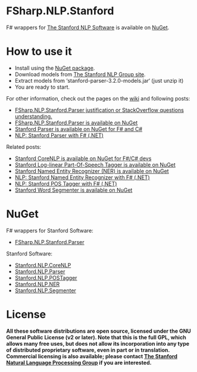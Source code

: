 FSharp.NLP.Stanford
===================

F# wrappers for [The Stanford NLP Software](http://nlp.stanford.edu/software/index.shtml) is available on [NuGet](https://www.nuget.org/packages/FSharp.NLP.Stanford.Parser/).

How to use it
=============

- Install using the [NuGet package](https://nuget.org/packages/FSharp.NLP.Stanford.Parser).  
- Download models from [The Stanford NLP Group site](http://nlp.stanford.edu/software/stanford-parser-full-2013-06-20.zip).
- Extract models from ‘stanford-parser-3.2.0-models.jar‘ (just unzip it)
- You are ready to start.

For other information, check out the pages on the [wiki](https://github.com/sergey-tihon/FSharp.NLP.Stanford/wiki) and following posts:

- [FSharp.NLP.Stanford.Parser justification or StackOverflow questions understanding.](http://sergeytihon.wordpress.com/2013/07/21/fsharp-nlp-stanford-parser-justification-or-stackoverflow-questions-understanding/)
- [FSharp.NLP.Stanford.Parser is available on NuGet](http://sergeytihon.wordpress.com/2013/06/26/fsharp-nlp-stanford-parser-available-on-nuget/)  
- [Stanford Parser is available on NuGet for F# and C#](http://sergeytihon.wordpress.com/2013/07/11/stanford-parser-is-available-on-nuget/)
- [NLP: Stanford Parser with F# (.NET)](http://sergeytihon.wordpress.com/2013/02/05/nlp-stanford-parser-with-f-net/)

Related posts:

- [Stanford CoreNLP is available on NuGet for F#/C# devs](http://sergeytihon.wordpress.com/2013/10/26/stanford-corenlp-is-available-on-nuget-for-fc-devs/)
- [Stanford Log-linear Part-Of-Speech Tagger is available on NuGet](http://sergeytihon.wordpress.com/2013/07/14/stanford-log-linear-part-of-speech-tagger-is-available-on-nuget/)
- [Stanford Named Entity Recognizer (NER) is available on NuGet](http://sergeytihon.wordpress.com/2013/07/12/stanford-named-entity-recognizer-ner-is-available-on-nuget/)
- [NLP: Stanford Named Entity Recognizer with F# (.NET)](http://sergeytihon.wordpress.com/2013/02/16/nlp-stanford-named-entity-recognizer-with-f-net/)
- [NLP: Stanford POS Tagger with F# (.NET)](http://sergeytihon.wordpress.com/2013/02/08/nlp-stanford-pos-tagger-with-f-net/)
- [Stanford Word Segmenter is available on NuGet](http://sergeytihon.wordpress.com/2013/09/09/stanford-word-segmenter-is-available-on-nuget/)

NuGet
=============

F# wrappers for Stanford Software:

- [FSharp.NLP.Stanford.Parser](https://www.nuget.org/packages/FSharp.NLP.Stanford.Parser/)

Stanford Software:

- [Stanford.NLP.CoreNLP](https://www.nuget.org/packages/Stanford.NLP.CoreNLP/)
- [Stanford.NLP.Parser](https://www.nuget.org/packages/Stanford.NLP.Parser/)
- [Stanford.NLP.POSTagger](https://www.nuget.org/packages/Stanford.NLP.POSTagger/)
- [Stanford.NLP.NER](https://www.nuget.org/packages/Stanford.NLP.NER/)
- [Stanford.NLP.Segmenter](https://www.nuget.org/packages/Stanford.NLP.Segmenter/3.2.0.0)

License
=======
**All these software distributions are open source, licensed under the GNU General Public License (v2 or later). Note that this is the full GPL, which allows many free uses, but does not allow its incorporation into any type of distributed proprietary software, even in part or in translation. Commercial licensing is also available; please contact [The Stanford Natural Language Processing Group](http://www-nlp.stanford.edu/) if you are interested.**